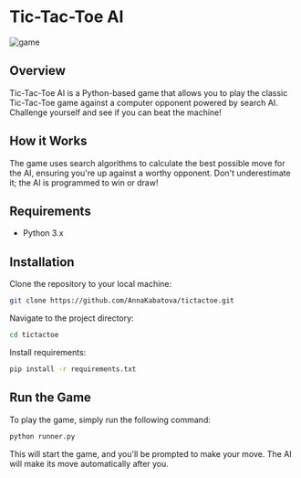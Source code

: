# Tic-Tac-Toe AI
![game](https://github.com/AnnaKabatova/tictactoe/assets/80786573/d1983f18-fa97-4649-8b01-129f9a3e69c1)

## Overview

Tic-Tac-Toe AI is a Python-based game that allows you to play the classic Tic-Tac-Toe game against a computer opponent powered by search AI. Challenge yourself and see if you can beat the machine!

## How it Works

The game uses search algorithms to calculate the best possible move for the AI, ensuring you're up against a worthy opponent. Don't underestimate it; the AI is programmed to win or draw!

## Requirements

- Python 3.x

## Installation

Clone the repository to your local machine:

```bash
git clone https://github.com/AnnaKabatova/tictactoe.git
```

Navigate to the project directory:

```bash
cd tictactoe
```

Install requirements:
```bash
pip install -r requirements.txt
```

## Run the Game

To play the game, simply run the following command:

```bash
python runner.py
```

This will start the game, and you'll be prompted to make your move. The AI will make its move automatically after you.


